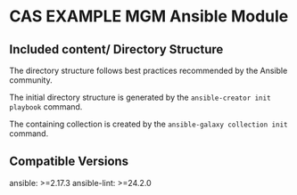 # CAS EXAMPLE MGM Ansible Module

## Included content/ Directory Structure

The directory structure follows best practices recommended by the Ansible community. 

The initial directory structure is generated by the `ansible-creator init playbook` command.

The containing collection is created by the `ansible-galaxy collection init` command.

## Compatible Versions

ansible: >=2.17.3
ansible-lint: >=24.2.0
